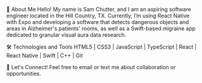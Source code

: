 🌌 About Me
Hello! My name is Sam Chutter, and I am an aspiring software engineer located in the Hill Country, TX. Currently, I’m using React Native with Expo and developing a software that detects dangerous objects and areas in Alzheimer's patients' rooms, as well as a Swift-based migraine app dedicated to granular visual aura data research.

🛠️ Technologies and Tools
HTML5 | CSS3 | JavaScript | TypeScript | React | React Native | Swift | C++ | Git

🤝 Let's Connect!
Feel free to email or text me about collaboration or opportunities. 
